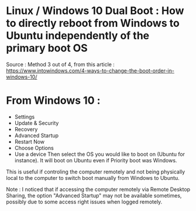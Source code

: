 # Linux / Windows 10 Dual Boot : How to directly reboot from Windows to Ubuntu independently of the primary boot OS

Source : Method 3 out of 4, from this article : https://www.intowindows.com/4-ways-to-change-the-boot-order-in-windows-10/

From Windows 10 : 
==================
- Settings
- Update & Security
- Recovery
- Advanced Startup
- Restart Now
- Choose Options
- Use a device
Then select the OS you would like to boot on (Ubuntu for instance).
It will boot on Ubuntu even if Priority boot was Windows.

This is useful if controling the computer remotely and not being physically local to the computer to switch boot manually from Windows to Ubuntu.

Note : I noticed that if accessing the computer remotely via Remote Desktop Sharing, the option "Advanced Startup" may not be available sometimes, possibly due to some access right issues when logged remotely.

